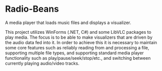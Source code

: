 # Radio-Beans
A media player that loads music files and displays a visualizer.

This project utilizes WinForms (.NET, C#) and some LibVLC packages to play media. The focus is to be able to make visualizers that are driven by the audio data fed into it. In order to achieve this it is necessary to maintain some core features such as reliably reading from and processing a file, supporting multiple file types, and supporting standard media player functionality such as play/pause/seek/stop/etc., and switching between currently playing audio/video tracks.
